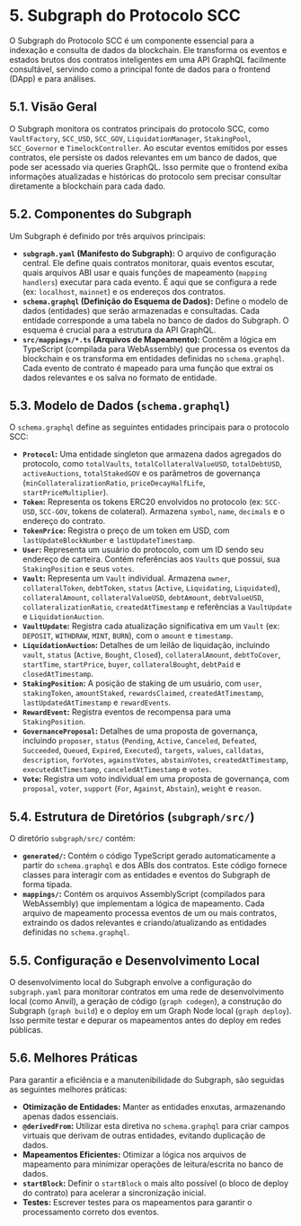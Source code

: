# 5. Subgraph do Protocolo SCC

O Subgraph do Protocolo SCC é um componente essencial para a indexação e consulta de dados da blockchain. Ele transforma os eventos e estados brutos dos contratos inteligentes em uma API GraphQL facilmente consultável, servindo como a principal fonte de dados para o frontend (DApp) e para análises.

## 5.1. Visão Geral

O Subgraph monitora os contratos principais do protocolo SCC, como `VaultFactory`, `SCC_USD`, `SCC_GOV`, `LiquidationManager`, `StakingPool`, `SCC_Governor` e `TimelockController`. Ao escutar eventos emitidos por esses contratos, ele persiste os dados relevantes em um banco de dados, que pode ser acessado via queries GraphQL. Isso permite que o frontend exiba informações atualizadas e históricas do protocolo sem precisar consultar diretamente a blockchain para cada dado.

## 5.2. Componentes do Subgraph

Um Subgraph é definido por três arquivos principais:

*   **`subgraph.yaml` (Manifesto do Subgraph):** O arquivo de configuração central. Ele define quais contratos monitorar, quais eventos escutar, quais arquivos ABI usar e quais funções de mapeamento (`mapping handlers`) executar para cada evento. É aqui que se configura a rede (ex: `localhost`, `mainnet`) e os endereços dos contratos.
*   **`schema.graphql` (Definição do Esquema de Dados):** Define o modelo de dados (entidades) que serão armazenadas e consultadas. Cada entidade corresponde a uma tabela no banco de dados do Subgraph. O esquema é crucial para a estrutura da API GraphQL.
*   **`src/mappings/*.ts` (Arquivos de Mapeamento):** Contêm a lógica em TypeScript (compilada para WebAssembly) que processa os eventos da blockchain e os transforma em entidades definidas no `schema.graphql`. Cada evento de contrato é mapeado para uma função que extrai os dados relevantes e os salva no formato de entidade.

## 5.3. Modelo de Dados (`schema.graphql`)

O `schema.graphql` define as seguintes entidades principais para o protocolo SCC:

*   **`Protocol`:** Uma entidade singleton que armazena dados agregados do protocolo, como `totalVaults`, `totalCollateralValueUSD`, `totalDebtUSD`, `activeAuctions`, `totalStakedGOV` e os parâmetros de governança (`minCollateralizationRatio`, `priceDecayHalfLife`, `startPriceMultiplier`).
*   **`Token`:** Representa os tokens ERC20 envolvidos no protocolo (ex: `SCC-USD`, `SCC-GOV`, tokens de colateral). Armazena `symbol`, `name`, `decimals` e o endereço do contrato.
*   **`TokenPrice`:** Registra o preço de um token em USD, com `lastUpdateBlockNumber` e `lastUpdateTimestamp`.
*   **`User`:** Representa um usuário do protocolo, com um ID sendo seu endereço de carteira. Contém referências aos `Vaults` que possui, sua `StakingPosition` e seus `votes`.
*   **`Vault`:** Representa um `Vault` individual. Armazena `owner`, `collateralToken`, `debtToken`, `status` (`Active`, `Liquidating`, `Liquidated`), `collateralAmount`, `collateralValueUSD`, `debtAmount`, `debtValueUSD`, `collateralizationRatio`, `createdAtTimestamp` e referências a `VaultUpdate` e `LiquidationAuction`.
*   **`VaultUpdate`:** Registra cada atualização significativa em um `Vault` (ex: `DEPOSIT`, `WITHDRAW`, `MINT`, `BURN`), com o `amount` e `timestamp`.
*   **`LiquidationAuction`:** Detalhes de um leilão de liquidação, incluindo `vault`, `status` (`Active`, `Bought`, `Closed`), `collateralAmount`, `debtToCover`, `startTime`, `startPrice`, `buyer`, `collateralBought`, `debtPaid` e `closedAtTimestamp`.
*   **`StakingPosition`:** A posição de staking de um usuário, com `user`, `stakingToken`, `amountStaked`, `rewardsClaimed`, `createdAtTimestamp`, `lastUpdatedAtTimestamp` e `rewardEvents`.
*   **`RewardEvent`:** Registra eventos de recompensa para uma `StakingPosition`.
*   **`GovernanceProposal`:** Detalhes de uma proposta de governança, incluindo `proposer`, `status` (`Pending`, `Active`, `Canceled`, `Defeated`, `Succeeded`, `Queued`, `Expired`, `Executed`), `targets`, `values`, `calldatas`, `description`, `forVotes`, `againstVotes`, `abstainVotes`, `createdAtTimestamp`, `executedAtTimestamp`, `canceledAtTimestamp` e `votes`.
*   **`Vote`:** Registra um voto individual em uma proposta de governança, com `proposal`, `voter`, `support` (`For`, `Against`, `Abstain`), `weight` e `reason`.

## 5.4. Estrutura de Diretórios (`subgraph/src/`)

O diretório `subgraph/src/` contém:

*   **`generated/`:** Contém o código TypeScript gerado automaticamente a partir do `schema.graphql` e dos ABIs dos contratos. Este código fornece classes para interagir com as entidades e eventos do Subgraph de forma tipada.
*   **`mappings/`:** Contém os arquivos AssemblyScript (compilados para WebAssembly) que implementam a lógica de mapeamento. Cada arquivo de mapeamento processa eventos de um ou mais contratos, extraindo os dados relevantes e criando/atualizando as entidades definidas no `schema.graphql`.

## 5.5. Configuração e Desenvolvimento Local

O desenvolvimento local do Subgraph envolve a configuração do `subgraph.yaml` para monitorar contratos em uma rede de desenvolvimento local (como Anvil), a geração de código (`graph codegen`), a construção do Subgraph (`graph build`) e o deploy em um Graph Node local (`graph deploy`). Isso permite testar e depurar os mapeamentos antes do deploy em redes públicas.

## 5.6. Melhores Práticas

Para garantir a eficiência e a manutenibilidade do Subgraph, são seguidas as seguintes melhores práticas:

*   **Otimização de Entidades:** Manter as entidades enxutas, armazenando apenas dados essenciais.
*   **`@derivedFrom`:** Utilizar esta diretiva no `schema.graphql` para criar campos virtuais que derivam de outras entidades, evitando duplicação de dados.
*   **Mapeamentos Eficientes:** Otimizar a lógica nos arquivos de mapeamento para minimizar operações de leitura/escrita no banco de dados.
*   **`startBlock`:** Definir o `startBlock` o mais alto possível (o bloco de deploy do contrato) para acelerar a sincronização inicial.
*   **Testes:** Escrever testes para os mapeamentos para garantir o processamento correto dos eventos.
